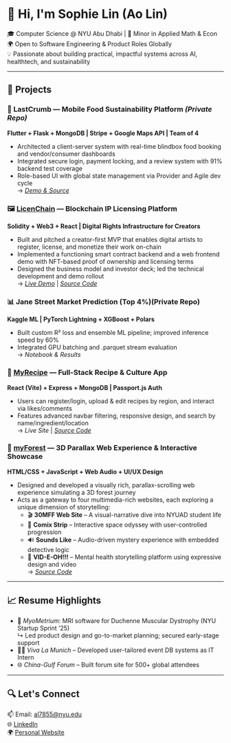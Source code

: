 # 👋 Hi, I'm Sophie Lin (Ao Lin)

🎓 Computer Science @ NYU Abu Dhabi | 🧠 Minor in Applied Math & Econ  
🌍 Open to Software Engineering & Product Roles Globally  
💡 Passionate about building practical, impactful systems across AI, healthtech, and sustainability

---

## 🔧 Projects

### 🍱 LastCrumb — Mobile Food Sustainability Platform *(Private Repo)*
**Flutter + Flask + MongoDB | Stripe + Google Maps API | Team of 4**  
- Architected a client-server system with real-time blindbox food booking and vendor/consumer dashboards  
- Integrated secure login, payment locking, and a review system with 91% backend test coverage  
- Role-based UI with global state management via Provider and Agile dev cycle  
→ *[Demo & Source](https://github.com/your-username/lastcrumb-app)*

### 🖼️ [LicenChain](https://github.com/Sophie-l-l/LicenChain/blob/main/README.md) — Blockchain IP Licensing Platform  
**Solidity + Web3 + React | Digital Rights Infrastructure for Creators**  
- Built and pitched a creator-first MVP that enables digital artists to register, license, and monetize their work on-chain  
- Implemented a functioning smart contract backend and a web frontend demo with NFT-based proof of ownership and licensing terms  
- Designed the business model and investor deck; led the technical development and demo rollout  
→ *[Live Demo](https://www.youtube.com/watch?v=SfKDjerUZ3E)* | *[Source Code](https://github.com/Sophie-l-l/LicenChain/blob/main/LicenChain%20(2).sol)*

### 📊 Jane Street Market Prediction (Top 4%)(Private Repo)  
**Kaggle ML | PyTorch Lightning + XGBoost + Polars**  
- Built custom R² loss and ensemble ML pipeline; improved inference speed by 60%  
- Integrated GPU batching and .parquet stream evaluation  
→ *Notebook & Results*

### 📖 [MyRecipe](hhttps://github.com/Sophie-l-l/AIT_MyRecipeTree/blob/main/README.md) — Full-Stack Recipe & Culture App  
**React (Vite) + Express + MongoDB | Passport.js Auth**  
- Users can register/login, upload & edit recipes by region, and interact via likes/comments  
- Features advanced navbar filtering, responsive design, and search by name/ingredient/location  
→ *Live Site* | *[Source Code](https://github.com/Sophie-l-l/AIT_MyRecipeTree/tree/main/MyRecipeTree)*

### 🌲 [myForest](https://github.com/Sophie-l-l/myForest) — 3D Parallax Web Experience & Interactive Showcase  
**HTML/CSS + JavaScript + Web Audio + UI/UX Design**  
- Designed and developed a visually rich, parallax-scrolling web experience simulating a 3D forest journey  
- Acts as a gateway to four multimedia-rich websites, each exploring a unique dimension of storytelling:
  - 🎬 **30MFF Web Site** – A visual-narrative dive into NYUAD student life  
  - 🚀 **Comix Strip** – Interactive space odyssey with user-controlled progression  
  - 🔊 **Sounds Like** – Audio-driven mystery experience with embedded detective logic  
  - 💬 **VID-E-OH!!!** – Mental health storytelling platform using expressive design and video  
→ *[Source Code](https://github.com/Sophie-l-l/myForest)*

---

## 📈 Resume Highlights

- 🧠 *MyoMetrium*: MRI software for Duchenne Muscular Dystrophy (NYU Startup Sprint ‘25)  
  ↳ Led product design and go-to-market planning; secured early-stage support  
- 🧑‍💼 *Viva La Munich* – Developed user-tailored event DB systems as IT Intern  
- 🌐 *China-Gulf Forum* – Built forum site for 500+ global attendees

---

## 🔍 Let's Connect

📫 Email: al7855@nyu.edu  
🌐 [LinkedIn](https://www.linkedin.com/in/sophie-lin-859725262/)  
🌍 [Personal Website](https://sophie-l-l.github.io/)

